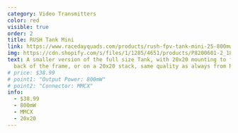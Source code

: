 ```yaml
---
category: Video Transmitters
color: red
visible: true
order: 2
title: RUSH Tank Mini
link: https://www.racedayquads.com/products/rush-fpv-tank-mini-25-800mw-20x20-5-8ghz-vtx-mmcx
img: https://cdn.shopify.com/s/files/1/1285/4651/products/P8200601-2_1800x1800.jpg?v=1626830058
text: A smaller version of the full size Tank, with 20x20 mounting to fit in the
  back of the frame, or on a 20x20 stack, same quality as always from RUSH
# price: $38.99
# point1: "Output Power: 800mW"
# point2: "Connector: MMCX"
info:
  - $38.99
  - 800mW
  - MMCX
  - 20x20
---
```

